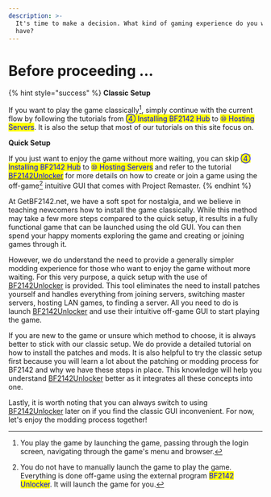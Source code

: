 ```yaml
---
description: >-
  It's time to make a decision. What kind of gaming experience do you wish to
  have?
---
```


# Before proceeding ...

{% hint style="success" %}
**Classic Setup**

If you want to play the game classically[^1], simply continue with the current flow by following the tutorials from <mark style="color:blue;">④ Installing BF2142 Hub</mark> to <mark style="color:blue;">⑩ Hosting Servers</mark>. It is also the setup that most of our tutorials on this site focus on.



**Quick Setup**

If you just want to enjoy the game without more waiting, you can skip <mark style="color:blue;">④ Installing BF2142 Hub</mark> to <mark style="color:blue;">⑩ Hosting Servers</mark> and refer to the tutorial [<mark style="color:blue;">BF2142Unlocker</mark>](../enhancement/using-bf2142-unlocker.md) for more details on how to create or join a game using the off-game[^2] intuitive GUI that comes with Project Remaster.
{% endhint %}

At GetBF2142.net, we have a soft spot for nostalgia, and we believe in teaching newcomers how to install the game classically. While this method may take a few more steps compared to the quick setup, it results in a fully functional game that can be launched using the old GUI. You can then spend your happy moments exploring the game and creating or joining games through it.

However, we do understand the need to provide a generally simpler modding experience for those who want to enjoy the game without more waiting. For this very purpose, a quick setup with the use of [BF2142Unlocker](../enhancement/using-bf2142-unlocker.md) is provided. This tool eliminates the need to install patches yourself and handles everything from joining servers, switching master servers, hosting LAN games, to finding a server. All you need to do is launch [BF2142Unlocker](../enhancement/using-bf2142-unlocker.md) and use their intuitive off-game GUI to start playing the game.

If you are new to the game or unsure which method to choose, it is always better to stick with our classic setup. We do provide a detailed tutorial on how to install the patches and mods. It is also helpful to try the classic setup first because you will learn a lot about the patching or modding process for BF2142 and why we have these steps in place. This knowledge will help you understand [BF2142Unlocker](../enhancement/using-bf2142-unlocker.md) better as it integrates all these concepts into one.

Lastly, it is worth noting that you can always switch to using [BF2142Unlocker](../enhancement/using-bf2142-unlocker.md) later on if you find the classic GUI inconvenient. For now, let's enjoy the modding process together!

[^1]: You play the game by launching the game, passing through the login screen, navigating through the game's menu and browser.

[^2]: You do not have to manually launch the game to play the game. Everything is done off-game using the external program <mark style="color:blue;">BF2142 Unlocker</mark>. It will launch the game for you.
